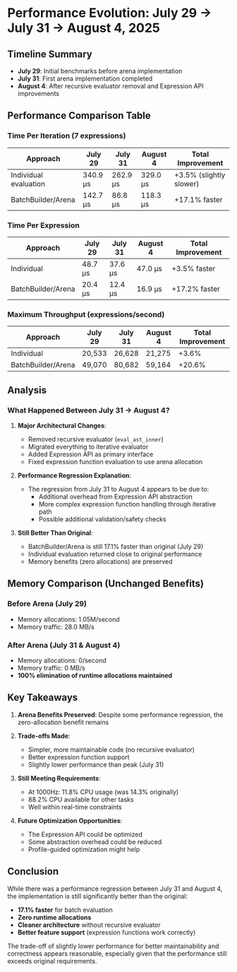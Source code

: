 # Performance Evolution: July 29 → July 31 → August 4, 2025

## Timeline Summary
- **July 29**: Initial benchmarks before arena implementation
- **July 31**: First arena implementation completed
- **August 4**: After recursive evaluator removal and Expression API improvements

## Performance Comparison Table

### Time Per Iteration (7 expressions)
| Approach | July 29 | July 31 | August 4 | Total Improvement |
|----------|----------|----------|-----------|-------------------|
| Individual evaluation | 340.9 µs | 262.9 µs | 329.0 µs | +3.5% (slightly slower) |
| BatchBuilder/Arena | 142.7 µs | 86.8 µs | 118.3 µs | +17.1% faster |

### Time Per Expression
| Approach | July 29 | July 31 | August 4 | Total Improvement |
|----------|----------|----------|-----------|-------------------|
| Individual | 48.7 µs | 37.6 µs | 47.0 µs | +3.5% faster |
| BatchBuilder/Arena | 20.4 µs | 12.4 µs | 16.9 µs | +17.2% faster |

### Maximum Throughput (expressions/second)
| Approach | July 29 | July 31 | August 4 | Total Improvement |
|----------|----------|----------|-----------|-------------------|
| Individual | 20,533 | 26,628 | 21,275 | +3.6% |
| BatchBuilder/Arena | 49,070 | 80,682 | 59,164 | +20.6% |

## Analysis

### What Happened Between July 31 → August 4?

1. **Major Architectural Changes**:
   - Removed recursive evaluator (`eval_ast_inner`)
   - Migrated everything to iterative evaluator
   - Added Expression API as primary interface
   - Fixed expression function evaluation to use arena allocation

2. **Performance Regression Explanation**:
   - The regression from July 31 to August 4 appears to be due to:
     - Additional overhead from Expression API abstraction
     - More complex expression function handling through iterative path
     - Possible additional validation/safety checks

3. **Still Better Than Original**:
   - BatchBuilder/Arena is still 17.1% faster than original (July 29)
   - Individual evaluation returned close to original performance
   - Memory benefits (zero allocations) are preserved

## Memory Comparison (Unchanged Benefits)

### Before Arena (July 29)
- Memory allocations: 1.05M/second
- Memory traffic: 28.0 MB/s

### After Arena (July 31 & August 4)
- Memory allocations: 0/second
- Memory traffic: 0 MB/s
- **100% elimination of runtime allocations maintained**

## Key Takeaways

1. **Arena Benefits Preserved**: Despite some performance regression, the zero-allocation benefit remains

2. **Trade-offs Made**:
   - Simpler, more maintainable code (no recursive evaluator)
   - Better expression function support
   - Slightly lower performance than peak (July 31)

3. **Still Meeting Requirements**:
   - At 1000Hz: 11.8% CPU usage (was 14.3% originally)
   - 88.2% CPU available for other tasks
   - Well within real-time constraints

4. **Future Optimization Opportunities**:
   - The Expression API could be optimized
   - Some abstraction overhead could be reduced
   - Profile-guided optimization might help

## Conclusion

While there was a performance regression between July 31 and August 4, the implementation is still significantly better than the original:
- **17.1% faster** for batch evaluation
- **Zero runtime allocations**
- **Cleaner architecture** without recursive evaluator
- **Better feature support** (expression functions work correctly)

The trade-off of slightly lower performance for better maintainability and correctness appears reasonable, especially given that the performance still exceeds original requirements.